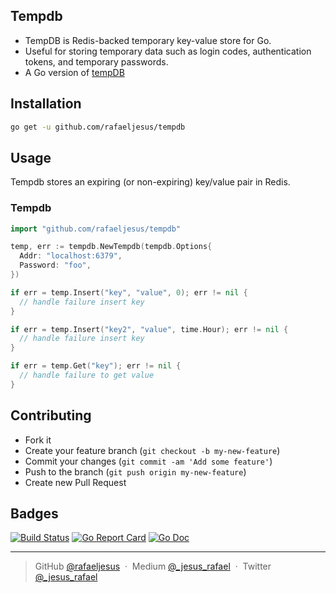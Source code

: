 ## Tempdb

* TempDB is Redis-backed temporary key-value store for Go.
* Useful for storing temporary data such as login codes, authentication tokens, and temporary passwords.
* A Go version of [tempDB](https://github.com/shanev/tempdb)

## Installation
```bash
go get -u github.com/rafaeljesus/tempdb
```

## Usage
Tempdb stores an expiring (or non-expiring) key/value pair in Redis.

### Tempdb
```go
import "github.com/rafaeljesus/tempdb"

temp, err := tempdb.NewTempdb(tempdb.Options{
  Addr: "localhost:6379",
  Password: "foo",
})

if err = temp.Insert("key", "value", 0); err != nil {
  // handle failure insert key
}

if err = temp.Insert("key2", "value", time.Hour); err != nil {
  // handle failure insert key
}

if err = temp.Get("key"); err != nil {
  // handle failure to get value
}

```

## Contributing
- Fork it
- Create your feature branch (`git checkout -b my-new-feature`)
- Commit your changes (`git commit -am 'Add some feature'`)
- Push to the branch (`git push origin my-new-feature`)
- Create new Pull Request

## Badges

[![Build Status](https://circleci.com/gh/rafaeljesus/tempdb.svg?style=svg)](https://circleci.com/gh/rafaeljesus/tempdb)
[![Go Report Card](https://goreportcard.com/badge/github.com/rafaeljesus/tempdb)](https://goreportcard.com/report/github.com/rafaeljesus/tempdb)
[![Go Doc](https://godoc.org/github.com/rafaeljesus/tempdb?status.svg)](https://godoc.org/github.com/rafaeljesus/tempdb)

---

> GitHub [@rafaeljesus](https://github.com/rafaeljesus) &nbsp;&middot;&nbsp;
> Medium [@_jesus_rafael](https://medium.com/@_jesus_rafael) &nbsp;&middot;&nbsp;
> Twitter [@_jesus_rafael](https://twitter.com/_jesus_rafael)

